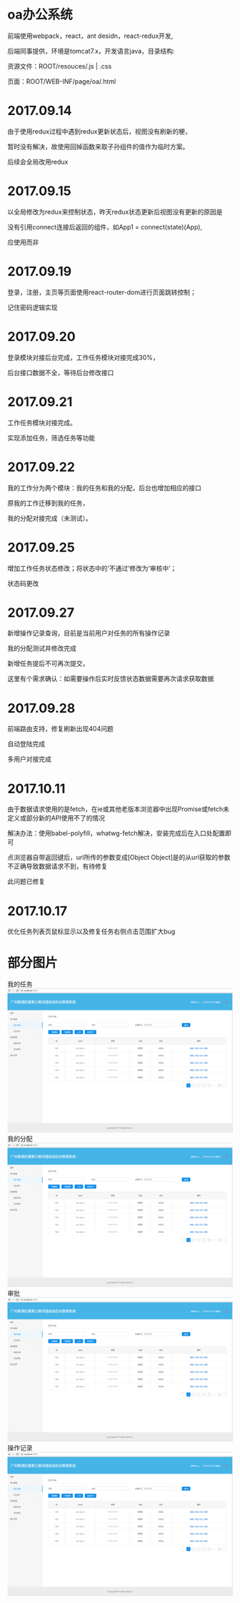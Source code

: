 # oa办公系统

前端使用webpack，react，ant desidn，react-redux开发,

后端同事提供，环境是tomcat7.x，开发语言java，目录结构:

资源文件：ROOT/resouces/.js | .css

页面：ROOT/WEB-INF/page/oa/.html



# 2017.09.14

由于使用redux过程中遇到redux更新状态后，视图没有刷新的梗，

暂时没有解决，故使用回掉函数来取子孙组件的值作为临时方案。

后续会全局改用redux




# 2017.09.15

以全局修改为redux来控制状态，昨天redux状态更新后视图没有更新的原因是

没有引用connect连接后返回的组件，如App1 = connect(state)(App),

应使用<App1/>而非<App/>




# 2017.09.19

登录，注册，主页等页面使用react-router-dom进行页面跳转控制；

记住密码逻辑实现



# 2017.09.20

登录模块对接后台完成，工作任务模块对接完成30%，

后台接口数据不全，等待后台修改接口



# 2017.09.21

工作任务模块对接完成。

实现添加任务，筛选任务等功能


# 2017.09.22

我的工作分为两个模块：我的任务和我的分配，后台也增加相应的接口

原我的工作迁移到我的任务，

我的分配对接完成（未测试）。


# 2017.09.25

增加工作任务状态修改；将状态中的‘不通过’修改为‘审核中’；

状态码更改


# 2017.09.27

新增操作记录查询，目前是当前用户对任务的所有操作记录

我的分配测试并修改完成

新增任务提后不可再次提交，

这里有个需求确认：如需要操作后实时反馈状态数据需要再次请求获取数据


# 2017.09.28

前端路由支持，修复刷新出现404问题

自动登陆完成

多用户对接完成


# 2017.10.11

由于数据请求使用的是fetch，在ie或其他老版本浏览器中出现Promise或fetch未定义或部分新的API使用不了的情况

解决办法：使用babel-polyfill，whatwg-fetch解决，安装完成后在入口处配置即可


点浏览器自带返回键后，url所传的参数变成[Object Object]是的从url获取的参数不正确导致数据请求不到，有待修复

此问题已修复


# 2017.10.17

优化任务列表页鼠标显示以及修复任务右侧点击范围扩大bug


# 部分图片
我的任务
![](https://github.com/Larryliuy/backgroundMS/blob/master/screenshots/userList.png)
我的分配
![](https://github.com/Larryliuy/backgroundMS/blob/master/screenshots/userList.png)
审批
![](https://github.com/Larryliuy/backgroundMS/blob/master/screenshots/userList.png)
操作记录
![](https://github.com/Larryliuy/backgroundMS/blob/master/screenshots/userList.png)
